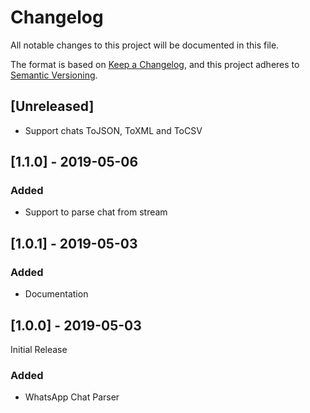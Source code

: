 # Changelog
All notable changes to this project will be documented in this file.

The format is based on [Keep a Changelog](https://keepachangelog.com/en/1.0.0/),
and this project adheres to [Semantic Versioning](https://semver.org/spec/v2.0.0.html).

## [Unreleased]

* Support chats ToJSON, ToXML and ToCSV

## [1.1.0] - 2019-05-06

### Added
- Support to parse chat from stream

## [1.0.1] - 2019-05-03

### Added
- Documentation 

## [1.0.0] - 2019-05-03

Initial Release

### Added
- WhatsApp Chat Parser
